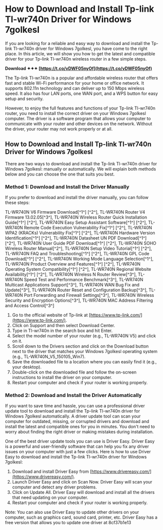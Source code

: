 
 
# How to Download and Install Tp-link Tl-wr740n Driver for Windows 7golkesl
 
If you are looking for a reliable and easy way to download and install the Tp-link Tl-wr740n driver for Windows 7golkesl, you have come to the right place. In this article, we will show you how to get the latest and compatible driver for your Tp-link Tl-wr740n wireless router in a few simple steps.
 
**Download ✦✦✦ [https://t.co/vDWF05nyOf](https://t.co/vDWF05nyOf)**


 
The Tp-link Tl-wr740n is a popular and affordable wireless router that offers fast and stable Wi-Fi performance for your home or office network. It supports 802.11n technology and can deliver up to 150 Mbps wireless speed. It also has four LAN ports, one WAN port, and a WPS button for easy setup and security.
 
However, to enjoy the full features and functions of your Tp-link Tl-wr740n router, you need to install the correct driver on your Windows 7golkesl computer. The driver is a software program that allows your computer to communicate with your router and other devices on the network. Without the driver, your router may not work properly or at all.
 
## How to Download and Install Tp-link Tl-wr740n Driver for Windows 7golkesl
 
There are two ways to download and install the Tp-link Tl-wr740n driver for Windows 7golkesl: manually or automatically. We will explain both methods below and you can choose the one that suits you best.
 
### Method 1: Download and Install the Driver Manually
 
If you prefer to download and install the driver manually, you can follow these steps:
 
TL-WR740N V6 Firmware Download[^1^] [^2^],  TL-WR740N Router V4 Firmware 13.02.05[^3^],  TL-WR740N Wireless Router Quick Installation Guide[^1^] [^2^],  TL-WR740N Easy Setup Assistant Software[^1^] [^2^],  TL-WR740N Remote Code Execution Vulnerability Fix[^1^] [^2^],  TL-WR740N WPA2 (KRACKs) Vulnerability Fix[^1^] [^2^],  TL-WR740N Hardware Version Identification[^1^] [^2^],  TL-WR740N Datasheet UN PDF Download[^1^] [^2^],  TL-WR740N User Guide PDF Download[^1^] [^2^],  TL-WR740N SOHO Wireless Router Manual[^2^],  TL-WR740N Setup Video Tutorial[^1^] [^2^],  TL-WR740N FAQ and Troubleshooting[^1^] [^2^],  TL-WR740N GPL Code Download[^1^] [^2^],  TL-WR740N Working Mode Language Selection[^1^],  TL-WR740N Product Overview and Features[^1^] [^2^],  TL-WR740N Operating System Compatibility[^1^] [^2^],  TL-WR740N Regional Website Availability[^1^] [^2^],  TL-WR740N Wireless N Router Review[^3^],  TL-WR740N Speed Test and Performance Benchmark[^3^],  TL-WR740N Multicast Applications Support[^3^],  TL-WR740N WAN Bug Fix and Update[^3^],  TL-WR740N Router Reset and Configuration Backup[^3^],  TL-WR740N Port Forwarding and Firewall Settings[^3^],  TL-WR740N Wireless Security and Encryption Options[^3^],  TL-WR740N MAC Address Filtering and Access Control[^3^]
 
1. Go to the official website of Tp-link at [https://www.tp-link.com/](https://www.tp-link.com/).
2. Click on Support and then select Download Center.
3. Type in Tl-wr740n in the search box and hit Enter.
4. Select the model number of your router (e.g., TL-WR740N V5) and click on it.
5. Scroll down to the Drivers section and click on the Download button next to the driver that matches your Windows 7golkesl operating system (e.g., TL-WR740N\_V5\_150105\_Win7).
6. Save the downloaded file to a location where you can easily find it (e.g., your desktop).
7. Double-click on the downloaded file and follow the on-screen instructions to install the driver on your computer.
8. Restart your computer and check if your router is working properly.

### Method 2: Download and Install the Driver Automatically
 
If you want to save time and hassle, you can use a professional driver update tool to download and install the Tp-link Tl-wr740n driver for Windows 7golkesl automatically. A driver update tool can scan your computer for outdated, missing, or corrupted drivers and download and install the latest and compatible ones for you in minutes. You don't need to worry about finding the right driver or making mistakes during installation.
 
One of the best driver update tools you can use is Driver Easy. Driver Easy is a powerful and user-friendly software that can help you fix any driver issues on your computer with just a few clicks. Here is how to use Driver Easy to download and install the Tp-link Tl-wr740n driver for Windows 7golkesl:

1. Download and install Driver Easy from [https://www.drivereasy.com/](https://www.drivereasy.com/).
2. Launch Driver Easy and click on Scan Now. Driver Easy will scan your computer and detect any driver problems.
3. Click on Update All. Driver Easy will download and install all the drivers that need updating on your computer.
4. Restart your computer and check if your router is working properly.

Note: You can also use Driver Easy to update other drivers on your computer, such as graphics card, sound card, printer, etc. Driver Easy has a free version that allows you to update one driver at
 8cf37b1e13
 
